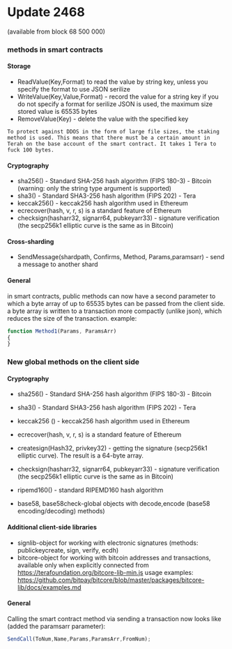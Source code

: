 # Update 2468
(available from block 68 500 000)

### methods in smart contracts

#### Storage

* ReadValue(Key,Format) to read the value by string key, unless you specify the format to use JSON serilize 
* WriteValue(Key,Value,Format) - record the value for a string key if you do not specify a format for serilize JSON is used, the maximum size stored value is 65535 bytes
* RemoveValue(Key) - delete the value with the specified key

```
To protect against DDOS in the form of large file sizes, the staking method is used. This means that there must be a certain amount in Terah on the base account of the smart contract. It takes 1 Tera to fuck 100 bytes.
```

#### Cryptography

* sha256() - Standard SHA-256 hash algorithm (FIPS 180-3) - Bitcoin (warning: only the string type argument is supported)
* sha3() - Standard SHA3-256 hash algorithm (FIPS 202) - Tera
* keccak256() - keccak256 hash algorithm used in Ethereum
* ecrecover(hash, v, r, s) is a standard feature of Ethereum
* checksign(hasharr32, signarr64, pubkeyarr33) - signature verification (the secp256k1 elliptic curve is the same as in Bitcoin)

#### Cross-sharding

* SendMessage(shardpath, Confirms, Method, Params,paramsarr) - send a message to another shard

#### General

in smart contracts, public methods can now have a second parameter to which a byte array of
up to 65535 bytes can be passed from the client side. a byte array is written to a transaction more compactly (unlike json),
which reduces the size of the transaction.
example:
```js
function Method1(Params, ParamsArr)
{
}
```

### New global methods on the client side
#### Cryptography
* sha256() - Standard SHA-256 hash algorithm (FIPS 180-3) - Bitcoin
* sha3() - Standard SHA3-256 hash algorithm (FIPS 202) - Tera
* keccak256 () - keccak256 hash algorithm used in Ethereum
* ecrecover(hash, v, r, s) is a standard feature of Ethereum
* createsign(Hash32, privkey32) - getting the signature (secp256k1 elliptic curve). The result is a 64-byte array.
* checksign(hasharr32, signarr64, pubkeyarr33) - signature verification (the secp256k1 elliptic curve is the same as in Bitcoin)
* ripemd160() - standard RIPEMD160 hash algorithm

* base58, base58check-global objects with decode,encode (base58 encoding/decoding) methods)

#### Additional client-side libraries
* signlib-object for working with electronic signatures (methods: publickeycreate, sign, verify, ecdh)
* bitcore-object for working with bitcoin addresses and transactions, available only when explicitly connected from https://terafoundation.org/bitcore-lib-min.js usage
examples: https://github.com/bitpay/bitcore/blob/master/packages/bitcore-lib/docs/examples.md

#### General
Calling the smart contract method via sending a transaction now looks like (added the paramsarr parameter):
```js
SendCall(ToNum,Name,Params,ParamsArr,FromNum);
```

